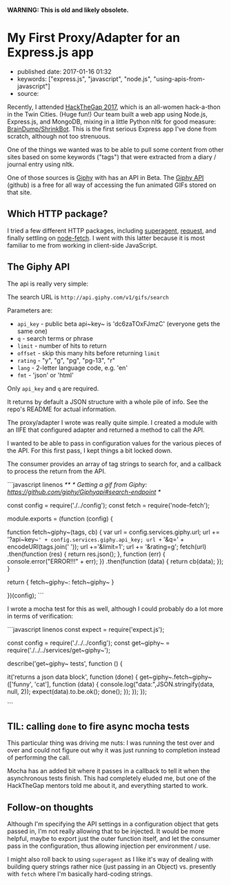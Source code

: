**WARNING: This is old and likely obsolete.**

My First Proxy/Adapter for an Express.js app
============================================

-   published date: 2017-01-16 01:32
-   keywords: \[\"express.js\", \"javascript\", \"node.js\", \"using-apis-from-javascript\"\]
-   source:

Recently, I attended [HackTheGap 2017](https://hackthegap.com), which is an all-women hack-a-thon in the Twin Cities. (Huge fun!) Our team built a web app using Node.js, Express.js, and MongoDB, mixing in a little Python nltk for good measure: [BrainDump/ShrinkBot](https://github.com/BrainDumpShrinkBot/brain_dump_shrink_bot). This is the first serious Express app I\'ve done from scratch, although not too strenuous.

One of the things we wanted was to be able to pull some content from other sites based on some keywords (\"tags\") that were extracted from a diary / journal entry using nltk.

One of those sources is [Giphy](https://giphy.com) with has an API in Beta. The [Giphy API](https://github.com/Giphy/GiphyAPI) (github) is a free for all way of accessing the fun animated GIFs stored on that site.

Which HTTP package?
-------------------

I tried a few different HTTP packages, including [superagent](https://www.npmjs.com/package/superagent), [request](https://www.npmjs.com/package/request), and finally settling on [node-fetch](https://www.npmjs.com/package/node-fetch). I went with this latter because it is most familiar to me from working in client-side JavaScript.

The Giphy API
-------------

The api is really very simple:

The search URL is `http://api.giphy.com/v1/gifs/search`

Parameters are:

-   `api_key` - public beta api~key~ is \'dc6zaTOxFJmzC\' (everyone gets the same one)
-   `q` - search terms or phrase
-   `limit` - number of hits to return
-   `offset` - skip this many hits before returning `limit`
-   `rating` - \"y\", \"g\", \"pg\", \"pg-13\", \"r\"
-   `lang` - 2-letter language code, e.g. \'en\'
-   `fmt` - \'json\' or \'html\'

Only `api_key` and `q` are required.

It returns by default a JSON structure with a whole pile of info. See the repo\'s README for actual information.

The proxy/adapter I wrote was really quite simple. I created a module with an IIFE that configured adapter and returned a method to call the API.

I wanted to be able to pass in configuration values for the various pieces of the API. For this first pass, I kept things a bit locked down.

The consumer provides an array of tag strings to search for, and a callback to process the return from the API.

\`\`\`javascript linenos *\*\* \* Getting a gif from Giphy: <https://github.com/giphy/Giphyapi#search-endpoint> \**

const config = require(\'./../config\'); const fetch = require(\'node-fetch\');

module.exports = (function (config) {

function fetch~giphy~(tags, cb) { var url = config.services.giphy.url; url += \'?api~key~`' + config.services.giphy.api_key; url +` \'&q=\' + encodeURI(tags.join(\' \')); url +=\'&limit=1\'; url += \'&rating=g\'; fetch(url) .then(function (res) { return res.json(); }, function (err) { console.error(\"ERROR!!!\" + err); }) .then(function (data) { return cb(data); }); }

return { fetch~giphy~: fetch~giphy~ }

})(config); \`\`\`

I wrote a mocha test for this as well, although I could probably do a lot more in terms of verification:

\`\`\`javascript linenos const expect = require(\'expect.js\');

const config = require(\'./../../config\'); const get~giphy~ = require(\'./../../services/get~giphy~\');

describe(\'get~giphy~ tests\', function () {

it(\'returns a json data block\', function (done) { get~giphy~.fetch~giphy~(\[\'funny\', \'cat\'\], function (data) { console.log(\"data:\",JSON.stringify(data, null, 2)); expect(data).to.be.ok(); done(); }); }); });

\`\`\`

TIL: calling `done` to fire async mocha tests
---------------------------------------------

This particular thing was driving me nuts: I was running the test over and over and could not figure out why it was just running to completion instead of performing the call.

Mocha has an added bit where it passes in a callback to tell it when the asynchronous tests finish. This had completely eluded me, but one of the HackTheGap mentors told me about it, and everything started to work.

Follow-on thoughts
------------------

Although I\'m specifying the API settings in a configuration object that gets passed in, I\'m not really allowing that to be injected. It would be more helpful, maybe to export just the outer function itself, and let the consumer pass in the configuration, thus allowing injection per environment / use.

I might also roll back to using `superagent` as I like it\'s way of dealing with building query strings rather nice (just passing in an Object) vs. presently with `fetch` where I\'m basically hard-coding strings.
